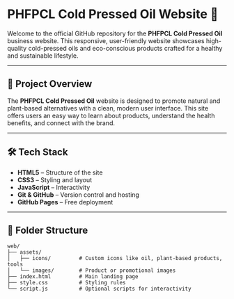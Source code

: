 # PHFPCL Cold Pressed Oil Website 🌿

Welcome to the official GitHub repository for the **PHFPCL Cold Pressed Oil** business website. This responsive, user-friendly website showcases high-quality cold-pressed oils and eco-conscious products crafted for a healthy and sustainable lifestyle.



---

## 📌 Project Overview

The **PHFPCL Cold Pressed Oil** website is designed to promote natural and plant-based alternatives with a clean, modern user interface. This site offers users an easy way to learn about products, understand the health benefits, and connect with the brand.

---

## 🛠️ Tech Stack

- **HTML5** – Structure of the site
- **CSS3** – Styling and layout
- **JavaScript** – Interactivity
- **Git & GitHub** – Version control and hosting
- **GitHub Pages** – Free deployment

---

## 📂 Folder Structure

```plaintext
web/
├── assets/
│   ├── icons/         # Custom icons like oil, plant-based products, tools
│   └── images/        # Product or promotional images
├── index.html         # Main landing page
├── style.css          # Styling rules
└── script.js          # Optional scripts for interactivity
